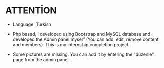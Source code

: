 # ATTENTİON
- Language: Turkish

- Php based, I developed using Bootstrap and MySQL database and I developed the Admin panel myself (You can add, edit, remove content and members). This is my internship completion project.

- Some pictures are missing. You can add it by entering the "düzenle" page from the admin panel.
